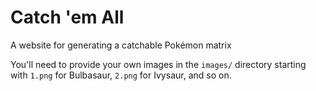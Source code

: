 # Catch 'em All
A website for generating a catchable Pokémon matrix

You'll need to provide your own images in the `images/` directory starting with `1.png` for Bulbasaur, `2.png` for Ivysaur, and so on.